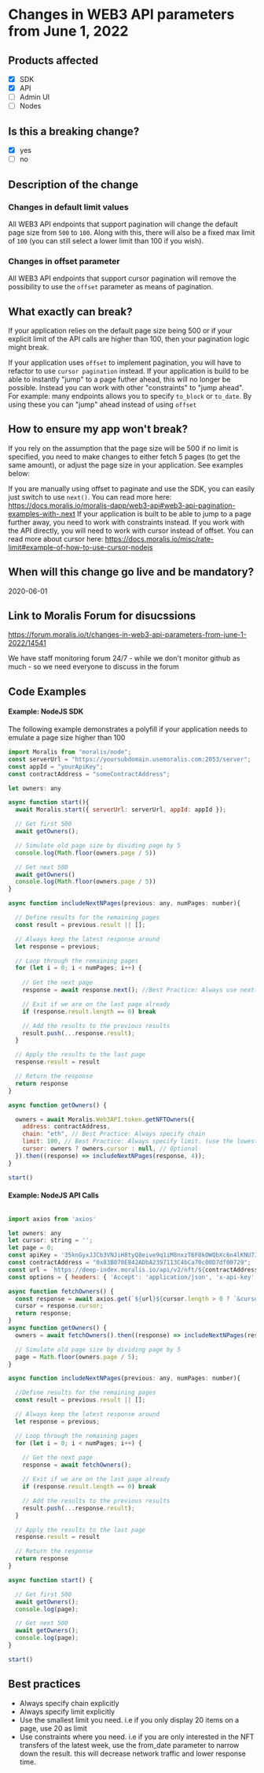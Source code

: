 # Changes in WEB3 API parameters from June 1, 2022

## Products affected
- [X] SDK
- [X] API
- [ ] Admin UI
- [ ] Nodes

## Is this a breaking change?
- [X] yes
- [ ] no

## Description of the change

### Changes in default limit values
All WEB3 API endpoints that support pagination will change the default page size from `500` to `100`.
Along with this, there will also be a fixed max limit of `100` (you can still select a lower limit than 100 if you wish).

### Changes in offset parameter

All WEB3 API endpoints that support cursor pagination will remove the possibility to use the `offset` parameter as means of pagination.

## What exactly can break?

If your application relies on the default page size being 500 or if your explicit limit of the API calls are higher than 100, then your pagination logic might break.

If your application uses `offset` to implement pagination, you will have to refactor to use `cursor pagination` instead.
If your application is build to be able to instantly "jump" to a page futher ahead, this will no longer be possible.
Instead you can work with other "constraints" to "jump ahead". For example: many endpoints allows you to specify `to_block` or `to_date`. By using these you can "jump" ahead instead of using `offset`

## How to ensure my app won't break?

If you rely on the assumption that the page size will be 500 if no limit is specified, you need to make changes to either fetch 5 pages (to get the same amount), or adjust the page size in your application.
See examples below:

If you are manually using offset to paginate and use the SDK, you can easily just switch to use `next()`. 
You can read more here: https://docs.moralis.io/moralis-dapp/web3-api#web3-api-pagination-examples-with-.next
If your application is built to be able to jump to a page further away, you need to work with constraints instead.
If you work with the API directly, you will need to work with cursor instead of offset.
You can read more about cursor here: https://docs.moralis.io/misc/rate-limit#example-of-how-to-use-cursor-nodejs

## When will this change go live and be mandatory?

2020-06-01

## Link to Moralis Forum for disucssions

https://forum.moralis.io/t/changes-in-web3-api-parameters-from-june-1-2022/14541

We have staff monitoring forum 24/7 - while we don't monitor github as much - so we need everyone to discuss in the forum

## Code Examples


#### Example: NodeJS SDK
The following example demonstrates a polyfill if your application needs to emulate a page size higher than 100 
```javascript
import Moralis from "moralis/node";
const serverUrl = "https://yoursubdomain.usemoralis.com:2053/server";
const appId = "yourApiKey";
const contractAddress = "someContractAddress";

let owners: any

async function start(){
  await Moralis.start({ serverUrl: serverUrl, appId: appId });

  // Get first 500
  await getOwners();

  // Simulate old page size by dividing page by 5
  console.log(Math.floor(owners.page / 5))

  // Get next 500
  await getOwners()
  console.log(Math.floor(owners.page / 5))
}

async function includeNextNPages(previous: any, numPages: number){

  // Define results for the remaining pages 
  const result = previous.result || [];

  // Always keep the latest response around
  let response = previous;

  // Loop through the remaining pages
  for (let i = 0; i < numPages; i++) {
  
    // Get the next page
    response = await response.next(); //Best Practice: Always use next() to get the next page

    // Exit if we are on the last page already
    if (response.result.length == 0) break

    // Add the results to the previous results
    result.push(...response.result);
  }

  // Apply the results to the last page
  response.result = result

  // Return the response
  return response
}

async function getOwners() {

  owners = await Moralis.Web3API.token.getNFTOwners({
    address: contractAddress,
    chain: "eth", // Best Practice: Always specify chain
    limit: 100, // Best Practice: Always specify limit. (use the lowest limit you need for faster response)
    cursor: owners ? owners.cursor : null, // Optional
  }).then((response) => includeNextNPages(response, 4));
}

start()
```

#### Example: NodeJS API Calls
```javascript

import axios from 'axios'

let owners: any
let cursor: string = '';
let page = 0;
const apiKey = '35knGyxJJCb3VNJiH8tyQ8eive9q1iM8nxzT6F0kOWQbXc6n4lKNU7Ilk56ZerMv'
const contractAddress = "0x83B070E842ADbA2397113C4bCa70c00D7df00729";
const url = `https://deep-index.moralis.io/api/v2/nft/${contractAddress}/owners?chain=eth&format=decimal&limit=100` // Best Practice: Always specify chain and limit
const options = { headers: { 'Accept': 'application/json', 'x-api-key': apiKey }}

async function fetchOwners() {
  const response = await axios.get(`${url}${cursor.length > 0 ? `&cursor=${cursor}`: ''}`, options).then(response => response.data);
  cursor = response.cursor;
  return response;
}
async function getOwners() {
  owners = await fetchOwners().then((response) => includeNextNPages(response, 4));

  // Simulate old page size by dividing page by 5
  page = Math.floor(owners.page / 5);
}

async function includeNextNPages(previous: any, numPages: number){

  //Define results for the remaining pages 
  const result = previous.result || [];

  // Always keep the latest response around
  let response = previous;

  // Loop through the remaining pages
  for (let i = 0; i < numPages; i++) {
  
    // Get the next page
    response = await fetchOwners();

    // Exit if we are on the last page already
    if (response.result.length == 0) break

    // Add the results to the previous results
    result.push(...response.result);
  }

  // Apply the results to the last page
  response.result = result

  // Return the response
  return response
}

async function start() {

  // Get first 500
  await getOwners();
  console.log(page);

  // Get next 500
  await getOwners();
  console.log(page);
}

start()
```

## Best practices

* Always specify chain explicitly
* Always specify limit explicitly
* Use the smallest limit you need. i.e if you only display 20 items on a page, use 20 as limit
* Use constraints where you need. i.e if you are only interested in the NFT transfers of the latest week, use the from_date parameter to narrow down the result. this will decrease network traffic and lower response time.
